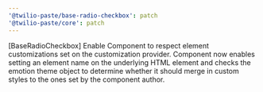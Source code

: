 ```yaml
---
'@twilio-paste/base-radio-checkbox': patch
'@twilio-paste/core': patch
---
```


[BaseRadioCheckbox] Enable Component to respect element customizations set on the customization provider. Component now enables setting an element name on the underlying HTML element and checks the emotion theme object to determine whether it should merge in custom styles to the ones set by the component author.
